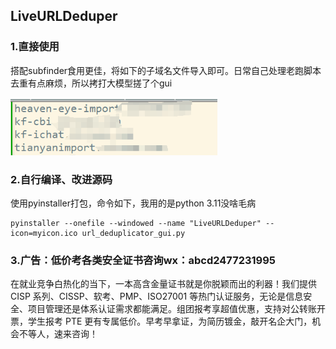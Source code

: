 ## LiveURLDeduper

### 1.直接使用

搭配subfinder食用更佳，将如下的子域名文件导入即可。日常自己处理老跑脚本去重有点麻烦，所以拷打大模型搓了个gui

![image-20251003125123318](\img\image-20251003125123318.png)

### 2.自行编译、改进源码

使用pyinstaller打包，命令如下，我用的是python 3.11没啥毛病

```
pyinstaller --onefile --windowed --name "LiveURLDeduper" --icon=myicon.ico url_deduplicator_gui.py
```

### 3.广告：低价考各类安全证书咨询wx：abcd2477231995

在就业竞争白热化的当下，一本高含金量证书就是你脱颖而出的利器！我们提供 CISP 系列、CISSP、软考、PMP、ISO27001 等热门认证服务，无论是信息安全、项目管理还是体系认证需求都能满足。组团报考享超值优惠，支持对公转账开票，学生报考 PTE 更有专属低价。早考早拿证，为简历镀金，敲开名企大门，机会不等人，速来咨询！
